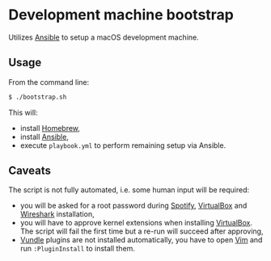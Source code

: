 # Development machine bootstrap

Utilizes [Ansible](https://www.ansible.com/) to setup a macOS development machine.

## Usage

From the command line:

```bash
$ ./bootstrap.sh
```

This will:
- install [Homebrew](https://brew.sh/),
- install [Ansible](https://www.ansible.com/),
- execute `playbook.yml` to perform remaining setup via Ansible.

## Caveats

The script is not fully automated, i.e. some human input will be required:

- you will be asked for a root password during [Spotify](https://www.spotify.com/), [VirtualBox](https://www.virtualbox.org/) and [Wireshark](https://www.wireshark.org/) installation,
- you will have to approve kernel extensions when installing [VirtualBox](https://www.virtualbox.org/). The script will fail the first time but a re-run will succeed after approving,
- [Vundle](https://github.com/VundleVim/Vundle.vim) plugins are not installed automatically, you have to open [Vim](https://www.vim.org/) and run `:PluginInstall` to install them.
